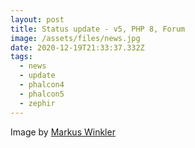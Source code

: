 ```yaml
---
layout: post
title: Status update - v5, PHP 8, Forum
image: /assets/files/news.jpg
date: 2020-12-19T21:33:37.332Z
tags:
  - news
  - update
  - phalcon4
  - phalcon5
  - zephir
---
```


Image by [Markus Winkler](https://twitter.com/markuswinkler)